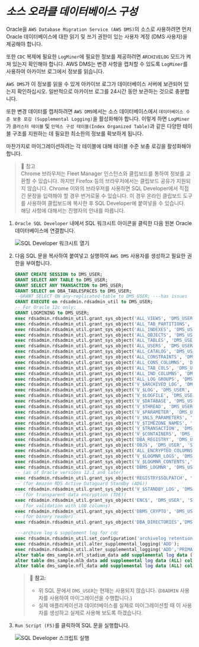 # ***소스 오라클 데이터베이스 구성***

Oracle을 ```AWS Database Migration Service (AWS DMS)```의 소스로 사용하려면 먼저 Oracle 데이터베이스에 대한 읽기 및 쓰기 권한이 있는 사용자 계정 (DMS 사용자)을 제공해야 합니다.

또한 ```CDC``` 복제에 필요한 ```LogMiner```에 필요한 정보를 제공하려면 ```ARCHIVELOG``` 모드가 켜져 있는지 확인해야 합니다. AWS DMS는 변경 사항을 캡처할 수 있도록 ```LogMiner```를 사용하여 아카이브 로그에서 정보를 읽습니다.

```AWS DMS```가 이 정보를 읽을 수 있게 아카이브 로그가 데이터베이스 서버에 보관되어 있는지 확인하십시오. 일반적으로 아카이브 로그를 24시간 동안 보관하는 것으로 충분합니다.

또한 변경 데이터를 캡처하려면 ```AWS DMS```에서는 소스 데이터베이스에서 ```데이터베이스 수준 보충 로깅 (Supplemental Logging)```을 활성화해야 합니다. 이렇게 하면 ```LogMiner```가 ```클러스터 테이블``` 및 ```인덱스 구성 테이블(Index Organized Table)```과 같은 다양한 테이블 구조를 지원하는 데 필요한 최소한의 정보를 확보하게 됩니다.

마찬가지로 마이그레이션하려는 각 테이블에 대해 테이블 수준 보충 로깅을 활성화해야 합니다.

> 📕 참고<br>
> Chrome 브라우저는 Fleet Manager 인스턴스와 클립보드를 통하여 정보를 교환할 수 있습니다. 하지만 Firefox 등의 브라우저에서는 클립보드 공유가 지원되지 않습니다. Chrome 이와의 브라우저를 사용하면 SQL Developer에서 직접 긴 문장을 입력해야 할 경우 번거로울 수 있습니다. 이 경우 온라인 클립보드 도구를 사용하여 클립보드에 복사한 후 SQL Developer에 붙여넣을 수 있습니다.<br>
> 해당 사항에 대해서는 진행자의 안내를 따릅니다.


1. ```Oracle SQL Developer``` 내에서 SQL 워크시트 아이콘을 클릭한 다음 원본 Oracle 데이터베이스에 연결합니다.

    ![SQL Developer 워크시트 열기](../../images/sql-developer-open-worksheet.png)

2. 다음 SQL 문을 복사하여 붙여넣고 실행하여 ```AWS DMS``` 사용자를 생성하고 필요한 권한을 부여합니다.

    ```sql
    GRANT CREATE SESSION to DMS_USER;
    GRANT SELECT ANY TABLE to DMS_USER;
    GRANT SELECT ANY TRANSACTION to DMS_USER;
    GRANT SELECT on DBA_TABLESPACES to DMS_USER;
    --GRANT SELECT ON any-replicated-table to DMS_USER; ---has issues
    GRANT EXECUTE on rdsadmin.rdsadmin_util to DMS_USER;
    -- For Oracle 12c only:
    GRANT LOGMINING to DMS_USER;
    exec rdsadmin.rdsadmin_util.grant_sys_object('ALL_VIEWS', 'DMS_USER', 'SELECT');
    exec rdsadmin.rdsadmin_util.grant_sys_object('ALL_TAB_PARTITIONS', 'DMS_USER', 'SELECT');
    exec rdsadmin.rdsadmin_util.grant_sys_object('ALL_INDEXES', 'DMS_USER', 'SELECT');
    exec rdsadmin.rdsadmin_util.grant_sys_object('ALL_OBJECTS', 'DMS_USER', 'SELECT');
    exec rdsadmin.rdsadmin_util.grant_sys_object('ALL_TABLES', 'DMS_USER', 'SELECT');
    exec rdsadmin.rdsadmin_util.grant_sys_object('ALL_USERS', 'DMS_USER', 'SELECT');
    exec rdsadmin.rdsadmin_util.grant_sys_object('ALL_CATALOG', 'DMS_USER', 'SELECT');
    exec rdsadmin.rdsadmin_util.grant_sys_object('ALL_CONSTRAINTS', 'DMS_USER', 'SELECT');
    exec rdsadmin.rdsadmin_util.grant_sys_object('ALL_CONS_COLUMNS', 'DMS_USER', 'SELECT');
    exec rdsadmin.rdsadmin_util.grant_sys_object('ALL_TAB_COLS', 'DMS_USER', 'SELECT');
    exec rdsadmin.rdsadmin_util.grant_sys_object('ALL_IND_COLUMNS', 'DMS_USER', 'SELECT');
    exec rdsadmin.rdsadmin_util.grant_sys_object('ALL_LOG_GROUPS', 'DMS_USER', 'SELECT');
    exec rdsadmin.rdsadmin_util.grant_sys_object('V_$ARCHIVED_LOG', 'DMS_USER', 'SELECT');
    exec rdsadmin.rdsadmin_util.grant_sys_object('V_$LOG', 'DMS_USER', 'SELECT');
    exec rdsadmin.rdsadmin_util.grant_sys_object('V_$LOGFILE', 'DMS_USER', 'SELECT');
    exec rdsadmin.rdsadmin_util.grant_sys_object('V_$DATABASE', 'DMS_USER', 'SELECT');
    exec rdsadmin.rdsadmin_util.grant_sys_object('V_$THREAD', 'DMS_USER', 'SELECT');
    exec rdsadmin.rdsadmin_util.grant_sys_object('V_$PARAMETER', 'DMS_USER', 'SELECT');
    exec rdsadmin.rdsadmin_util.grant_sys_object('V_$NLS_PARAMETERS', 'DMS_USER', 'SELECT');
    exec rdsadmin.rdsadmin_util.grant_sys_object('V_$TIMEZONE_NAMES', 'DMS_USER', 'SELECT');
    exec rdsadmin.rdsadmin_util.grant_sys_object('V_$TRANSACTION', 'DMS_USER', 'SELECT');
    exec rdsadmin.rdsadmin_util.grant_sys_object('V_$CONTAINERS', 'DMS_USER', 'SELECT');
    exec rdsadmin.rdsadmin_util.grant_sys_object('DBA_REGISTRY', 'DMS_USER', 'SELECT');
    exec rdsadmin.rdsadmin_util.grant_sys_object('OBJ$', 'DMS_USER', 'SELECT');
    exec rdsadmin.rdsadmin_util.grant_sys_object('ALL_ENCRYPTED_COLUMNS', 'DMS_USER', 'SELECT');
    exec rdsadmin.rdsadmin_util.grant_sys_object('V_$LOGMNR_LOGS', 'DMS_USER', 'SELECT');
    exec rdsadmin.rdsadmin_util.grant_sys_object('V_$LOGMNR_CONTENTS','DMS_USER','SELECT');
    exec rdsadmin.rdsadmin_util.grant_sys_object('DBMS_LOGMNR', 'DMS_USER', 'EXECUTE');
    -- (as of Oracle versions 12.1 and later)
    exec rdsadmin.rdsadmin_util.grant_sys_object('REGISTRY$SQLPATCH', 'DMS_USER', 'SELECT');
    -- (for Amazon RDS Active Dataguard Standby (ADG))
    exec rdsadmin.rdsadmin_util.grant_sys_object('V_$STANDBY_LOG', 'DMS_USER', 'SELECT');
    -- (for transparent data encryption (TDE))
    exec rdsadmin.rdsadmin_util.grant_sys_object('ENC$', 'DMS_USER', 'SELECT');
    -- (for validation with LOB columns)
    exec rdsadmin.rdsadmin_util.grant_sys_object('DBMS_CRYPTO', 'DMS_USER', 'EXECUTE');
    -- (for binary reader)
    exec rdsadmin.rdsadmin_util.grant_sys_object('DBA_DIRECTORIES','DMS_USER','SELECT');
    
    ---archive log & supplement log for cdc
    exec rdsadmin.rdsadmin_util.set_configuration('archivelog retention hours',24);
    exec rdsadmin.rdsadmin_util.alter_supplemental_logging('ADD');
    exec rdsadmin.rdsadmin_util.alter_supplemental_logging('ADD','PRIMARY KEY');
    alter table dms_sample.nfl_stadium_data add supplemental log data (ALL) columns;
    alter table dms_sample.mlb_data add supplemental log data (ALL) columns;
    alter table dms_sample.nfl_data add supplemental log data (ALL) columns;
    ```

   > 📌 **참고:**<br>
   > * 위 SQL 문에서 ```DMS_USER```는 현재는 사용되지 않습니다. (```DBADMIN``` 사용자를 사용하여 마이그레이션을 수행합니다.)
   > * 실제 애플리케이션과 데이터베이스를 실제로 마이그레이션할 때 이 사용자를 생성하고 실제로 사용해 보도록 하겠습니다.

3. ```Run Script (F5)```를 클릭하여 SQL 문을 실행합니다.

    ![SQL Developer 스크립트 실행](../../images/sql-developer-run-script2.png)
